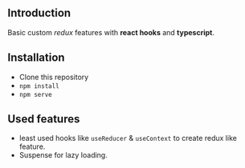 ## Introduction
Basic custom *redux* features with **react hooks** and **typescript**.

## Installation
* Clone this repository
* `npm install`
* `npm serve`

## Used features
* least used hooks like `useReducer` & `useContext` to create redux like feature.
* Suspense for lazy loading. 
